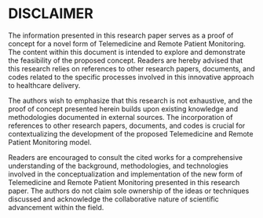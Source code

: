 # DISCLAIMER

The information presented in this research paper serves as a proof of concept for a novel form of Telemedicine and Remote Patient Monitoring. The content within this document is intended to explore and demonstrate the feasibility of the proposed concept. Readers are hereby advised that this research relies on references to other research papers, documents, and codes related to the specific processes involved in this innovative approach to healthcare delivery.

The authors wish to emphasize that this research is not exhaustive, and the proof of concept presented herein builds upon existing knowledge and methodologies documented in external sources. The incorporation of references to other research papers, documents, and codes is crucial for contextualizing the development of the proposed Telemedicine and Remote Patient Monitoring model.

Readers are encouraged to consult the cited works for a comprehensive understanding of the background, methodologies, and technologies involved in the conceptualization and implementation of the new form of Telemedicine and Remote Patient Monitoring presented in this research paper. The authors do not claim sole ownership of the ideas or techniques discussed and acknowledge the collaborative nature of scientific advancement within the field.